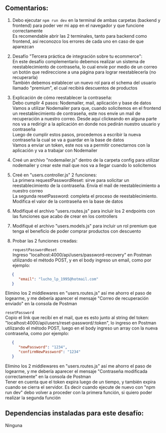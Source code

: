 ## Comentarios:

1. Debo ejecutar `npm run dev` en la terminal de ambas carpetas (backend y frontend) para poder ver mi app en el navegador y que funcione correctamente <br>
   Es recomendable abrir las 2 terminales, tanto para backend como frontend, así reconozco los errores de cada uno en caso de que aparezcan
2. Desafío "Tercera práctica de integración sobre tu ecommerce": <br>
   En este desafío complementario debemos realizar un sistema de reestablecimiento de contraseña, lo cual envíe por medio de un correo un botón que redireccione a una página para lograr reestablecerla (no recuperarla) <br>
   También debemos establecer un nuevo rol para el schema del usuario llamado "premium", el cual recibirá descuentos de productos
3. Explicación de cómo reestablecer la contraseña: <br>
   Debo cumplir 4 pasos: Nodemailer, mail, aplicación y base de datos <br>
   Vamos a utilizar Nodemailer para que, cuando solicitemos en el frontend un reestablecimiento de contraseña, este nos envíe un mail de recuperación a nuestro correo. Desde aquí clickeando en alguna parte nos va a redirigir a la aplicación en donde nos pedirán nuestro usuario y contraseña <br>
   Luego de cumplir estos pasos, procedemos a escribir la nueva contraseña la cual se va a guardar en la base de datos <br>
   Vamos a enviar un token, este nos va a permitir conectarnos con la aplicación y va a trabajar con Nodemailer
4. Creé un archivo "nodemailer.js" dentro de la carpeta config para utilizar nodemailer y crear este mail que nos va a llegar cuando lo solicitemos
5. Creé en "users.controller.js" 2 funciones: <br>
   La primera requestPasswordReset: sirve para solicitar un reestablecimiento de la contraseña. Envía el mail de reestablecimiento a nuestro correo <br>
   La segunda resetPassword: completa el proceso de reestablecimiento. Modifica el valor de la contraseña en la base de datos
6. Modifiqué el archivo "users.routes.js" para incluir los 2 endpoints con las funciones que acabo de crear en los controllers
7. Modifiqué el archivo "users.models.js" para incluir un rol premium que tenga el beneficio de poder comprar productos con descuento
8. Probar las 2 funciones creadas: <br>

   `requestPasswordReset` <br>
   Ingreso "localhost:4000/api/users/password-recovery" en Postman utilizando el método POST, y en el body ingreso un email, como por ejemplo:

```json
   {
      "email": "lucho_lp_1995@hotmail.com"
   }
```

   Elimino los 2 middlewares en "users.routes.js" así me ahorro el paso de logearme, y me debería aparecer el mensaje "Correo de recuperación enviado" en la consola de Postman

   `resetPassword` <br>
   Copio el link que recibí en el mail, que es esto junto al string del token: "localhost:4000/api/users/reset-password/:token", lo ingreso en Postman utilizando el método POST, luego en el body ingreso un array con la nueva contraseña, como por ejemplo:

```json
   {
      "newPassword": "1234",
      "confirmNewPassword": "1234"
   }
```

   Elimino los 2 middlewares en "users.routes.js" así me ahorro el paso de logearme, y me debería aparecer el mensaje "Contraseña modificada correctamente" en la consola de Postman <br>
   Tener en cuenta que el token expira luego de un tiempo, y también expira cuando se cierra el servidor. Es decir cuando ejecute de nuevo con "npm run dev" debo volver a proceder con la primera función, si quiero poder realizar la segunda función



## Dependencias instaladas para este desafío:

Ninguna